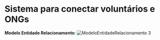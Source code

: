 # Sistema para conectar voluntários e ONGs 

**Modelo Entidade Relacionamento**:
![ModeloEntidadeRelacionamento 3](https://user-images.githubusercontent.com/54013675/162590337-64bbded8-74c9-40a3-b378-3db2bf899045.png)
